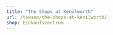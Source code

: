 ```yaml
---
title: "The Shops at Kenilworth"
url: /towson/the-shops-at-kenilworth/
shop: Einkaufszentrum
---
```

